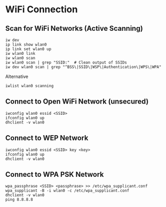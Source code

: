 # WiFi Connection

## Scan for WiFi Networks (Active Scanning)
```
iw dev
ip link show wlan0
ip link set wlan0 up
iw wlan0 link
iw wlan0 scan
iw wlan0 scan | grep "SSID:"  # Clean output of SSIDs
iw dev wlan0 scan | grep "^BSS\|SSID\|WSP\|Authentication\|WPS\|WPA"
```
Alternative
```
iwlist wlan0 scanning
```

## Connect to Open WiFi Network (unsecured)
```
iwconfig wlan0 essid <SSID>
ifconfig wlan0 up
dhclient -v wlan0
```

## Connect to WEP Network
```
iwconfig wlan0 essid <SSID> key <key>
ifconfig wlan0 up
dhclient -v wlan0
```

## Connect to WPA PSK Network
```
wpa_passphrase <SSID> <passphrase> >> /etc/wpa_supplicant.conf
wpa_supplicant -B -i wlan0 -c /etc/wpa_supplicant.conf
dhclient -v wlan0
ping 8.8.8.8
```
